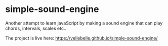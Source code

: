 # simple-sound-engine

Another attempt to learn javaScript by making a sound engine that can play chords, intervals, scales etc..

The project is live here: https://vellebelle.github.io/simple-sound-engine/
